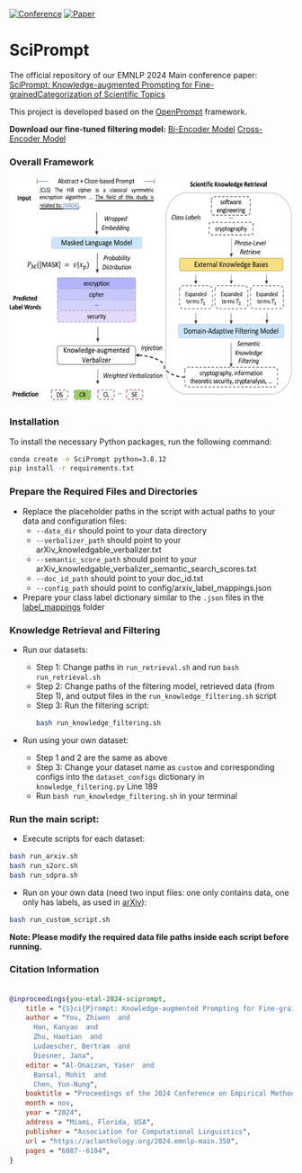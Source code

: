 [![Conference](https://img.shields.io/badge/EMNLP-2024-4b44ce)](https://2024.emnlp.org/)
[![Paper](http://img.shields.io/badge/paper-ACL--anthology-B31B1B.svg)](https://aclanthology.org/2024.emnlp-main.350.pdf)

# SciPrompt
The official repository of our EMNLP 2024 Main conference paper: [SciPrompt: Knowledge-augmented Prompting for Fine-grainedCategorization of Scientific Topics](https://aclanthology.org/2024.emnlp-main.350/)

This project is developed based on the [OpenPrompt](https://github.com/thunlp/OpenPrompt) framework.

**Download our fine-tuned filtering model:** [Bi-Encoder Model](https://drive.google.com/file/d/1PLoMoqr14Kc4RHCglMw_WMn_U0GKAxBN/view?usp=sharing) [Cross-Encoder Model](https://drive.google.com/file/d/1-xH453E-2GsejNdFc9gLg6xrurXembn4/view?usp=sharing)



### Overall Framework
<div align="center">
  <img src="https://github.com/zhiwenyou103/SciPrompt/blob/main/pics/system.jpg" height="400" width="600">
</div>


### Installation
To install the necessary Python packages, run the following command:
```bash
conda create -n SciPrompt python=3.8.12
pip install -r requirements.txt
```

### Prepare the Required Files and Directories

- Replace the placeholder paths in the script with actual paths to your data and configuration files:
  - `--data_dir` should point to your data directory
  - `--verbalizer_path` should point to your arXiv_knowledgable_verbalizer.txt
  - `--semantic_score_path` should point to your arXiv_knowledgable_verbalizer_semantic_search_scores.txt
  - `--doc_id_path` should point to your doc_id.txt
  - `--config_path` should point to config/arxiv_label_mappings.json
- Prepare your class label dictionary similar to the `.json` files in the [label_mappings](https://github.com/zhiwenyou103/SciPrompt/tree/main/label_mappings) folder
  
### Knowledge Retrieval and Filtering

- Run our datasets:
  - Step 1: Change paths in `run_retrieval.sh` and run `bash run_retrieval.sh`
  - Step 2: Change paths of the filtering model, retrieved data (from Step 1), and output files in the `run_knowledge_filtering.sh` script
  - Step 3: Run the filtering script:
    ```bash
    bash run_knowledge_filtering.sh
    ```

- Run using your own dataset:
  - Step 1 and 2 are the same as above
  - Step 3: Change your dataset name as `custom` and corresponding configs into the `dataset_configs` dictionary in `knowledge_filtering.py` Line 189
  - Run `bash run_knowledge_filtering.sh` in your terminal

### Run the main script:

- Execute scripts for each dataset:
```bash
bash run_arxiv.sh
bash run_s2orc.sh
bash run_sdpra.sh
```
- Run on your own data (need two input files: one only contains data, one only has labels, as used in [arXiv](https://github.com/zhiwenyou103/SciPrompt/tree/main/data/arXiv)):
```bash
bash run_custom_script.sh
```

**Note: Please modify the required data file paths inside each script before running.**


### Citation Information
```bibtex

@inproceedings{you-etal-2024-sciprompt,
    title = "{S}ci{P}rompt: Knowledge-augmented Prompting for Fine-grained Categorization of Scientific Topics",
    author = "You, Zhiwen  and
      Han, Kanyao  and
      Zhu, Haotian  and
      Ludaescher, Bertram  and
      Diesner, Jana",
    editor = "Al-Onaizan, Yaser  and
      Bansal, Mohit  and
      Chen, Yun-Nung",
    booktitle = "Proceedings of the 2024 Conference on Empirical Methods in Natural Language Processing",
    month = nov,
    year = "2024",
    address = "Miami, Florida, USA",
    publisher = "Association for Computational Linguistics",
    url = "https://aclanthology.org/2024.emnlp-main.350",
    pages = "6087--6104",
}
```

